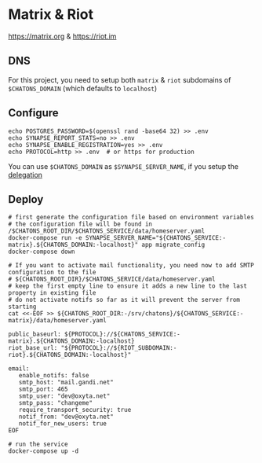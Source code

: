 # Matrix & Riot

https://matrix.org & https://riot.im

## DNS

For this project, you need to setup both `matrix` & `riot` subdomains of `$CHATONS_DOMAIN` (which defaults to
`localhost`)

## Configure

```
echo POSTGRES_PASSWORD=$(openssl rand -base64 32) >> .env
echo SYNAPSE_REPORT_STATS=no >> .env
echo SYNAPSE_ENABLE_REGISTRATION=yes >> .env
echo PROTOCOL=http >> .env  # or https for production
```

You can use `$CHATONS_DOMAIN` as `$SYNAPSE_SERVER_NAME`, if you setup the
[delegation](https://github.com/matrix-org/synapse/blob/master/docs/federate.md#delegation)

## Deploy
```
# first generate the configuration file based on environment variables
# the configuration file will be found in /$CHATONS_ROOT_DIR/$CHATONS_SERVICE/data/homeserver.yaml
docker-compose run -e SYNAPSE_SERVER_NAME="${CHATONS_SERVICE:-matrix}.${CHATONS_DOMAIN:-localhost}" app migrate_config
docker-compose down

# If you want to activate mail functionality, you need now to add SMTP configuration to the file
# ${CHATONS_ROOT_DIR}/$CHATONS_SERVICE/data/homeserver.yaml
# keep the first empty line to ensure it adds a new line to the last property in existing file
# do not activate notifs so far as it will prevent the server from starting
cat <<-EOF >> ${CHATONS_ROOT_DIR:-/srv/chatons}/${CHATONS_SERVICE:-matrix}/data/homeserver.yaml

public_baseurl: ${PROTOCOL}://${CHATONS_SERVICE:-matrix}.${CHATONS_DOMAIN:-localhost}
riot_base_url: "${PROTOCOL}://${RIOT_SUBDOMAIN:-riot}.${CHATONS_DOMAIN:-localhost}"

email:
   enable_notifs: false
   smtp_host: "mail.gandi.net"
   smtp_port: 465
   smtp_user: "dev@oxyta.net"
   smtp_pass: "changeme"
   require_transport_security: true
   notif_from: "dev@oxyta.net"
   notif_for_new_users: true
EOF

# run the service
docker-compose up -d
```
